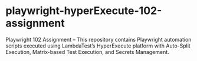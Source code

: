 # playwright-hyperExecute-102-assignment
Playwright 102 Assignment – This repository contains Playwright automation scripts executed using LambdaTest’s HyperExecute platform with Auto-Split Execution, Matrix-based Test Execution, and Secrets Management.
